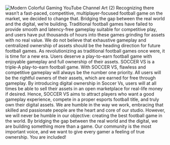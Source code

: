 ![Modern Colorful Gaming YouTube Channel Art (2)](https://user-images.githubusercontent.com/118144612/203135905-9164a2e3-a4df-4498-879c-f11c82f682a6.png)
Recognizing there wasn’t a fast-paced, competitive, multiplayer-focused football game on the market, we decided to change that. Bridging the gap between the real world and the digital, we’re building.
Traditional football games have failed to provide smooth and latency-free gameplay suitable for competitive play, and users have put thousands of hours into these games grinding for assets with no real value. We do not believe that exhaustive gameplay and centralized ownership of assets should be the heading direction for future football games. As revolutionizing as traditional football games once were, it is time for a new era. Users deserve a play-to-earn football game with enjoyable gameplay and full ownership of their assets.
SOCCER VS is a triple-A play-to-earn football game. With SOCCER VS, flawless and competitive gameplay will always be the number one priority. All users will be the rightful owners of their assets, which are earned for free through gameplay. By introducing digital ownership in Soccer Vs, users will at all times be able to sell their assets in an open marketplace for real-life money if desired. Hence, SOCCER VS aims to attract players who want a good gameplay experience, compete in a proper esports football title, and truly own their digital assets.
We are humble in the way we work, embracing that skilled and passionate people are the heart and core of our studio. However, we will never be humble in our objective: creating the best football game in the world. By bridging the gap between the real world and the digital, we are building something more than a game. Our community is the most important voice, and we want to give every gamer a feeling of true ownership. You are included!
